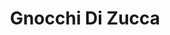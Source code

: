 ---
title: 'Gnocchi Di Zucca'
thumbnail: 'https://acnhcdn.com/2.0/CookingIcon/FtrGnocchiPumpkinCropped.png'
ingredients:
  -
    id: 'flour'
    quantity: 2
    type: 'misc'
  -
    id: 'pumpkin'
    quantity: 3
    type: 'crop'

layout: '../../layouts/RecipeDetail.astro'
---
